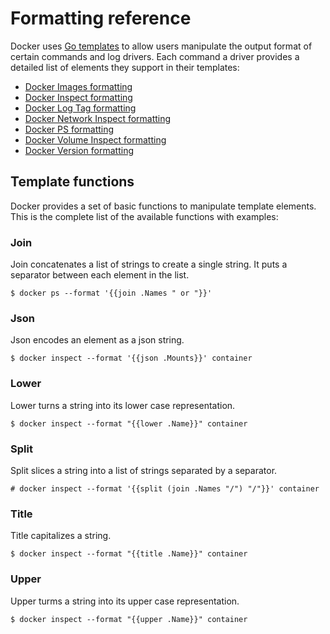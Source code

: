 <!--[metadata]>
+++
title = "Format command and log output"
description = "CLI and log output formatting reference"
keywords = ["format, formatting, output, templates, log"]
[menu.main]
parent = "engine_admin"
weight=-90
+++
<![end-metadata]-->

# Formatting reference

Docker uses [Go templates](https://golang.org/pkg/text/template/) to allow users manipulate the output format
of certain commands and log drivers. Each command a driver provides a detailed
list of elements they support in their templates:

- [Docker Images formatting](https://docs.docker.com/engine/reference/commandline/images/#formatting)
- [Docker Inspect formatting](https://docs.docker.com/engine/reference/commandline/inspect/#examples)
- [Docker Log Tag formatting](https://docs.docker.com/engine/admin/logging/log_tags/)
- [Docker Network Inspect formatting](https://docs.docker.com/engine/reference/commandline/network_inspect/)
- [Docker PS formatting](https://docs.docker.com/engine/reference/commandline/ps/#formatting)
- [Docker Volume Inspect formatting](https://docs.docker.com/engine/reference/commandline/volume_inspect/)
- [Docker Version formatting](https://docs.docker.com/engine/reference/commandline/version/#examples)

## Template functions

Docker provides a set of basic functions to manipulate template elements.
This is the complete list of the available functions with examples:

### Join

Join concatenates a list of strings to create a single string.
It puts a separator between each element in the list.

	$ docker ps --format '{{join .Names " or "}}'

### Json

Json encodes an element as a json string.

	$ docker inspect --format '{{json .Mounts}}' container

### Lower

Lower turns a string into its lower case representation.

	$ docker inspect --format "{{lower .Name}}" container

### Split

Split slices a string into a list of strings separated by a separator.

	# docker inspect --format '{{split (join .Names "/") "/"}}' container

### Title

Title capitalizes a string.

	$ docker inspect --format "{{title .Name}}" container

### Upper

Upper turms a string into its upper case representation.

	$ docker inspect --format "{{upper .Name}}" container
